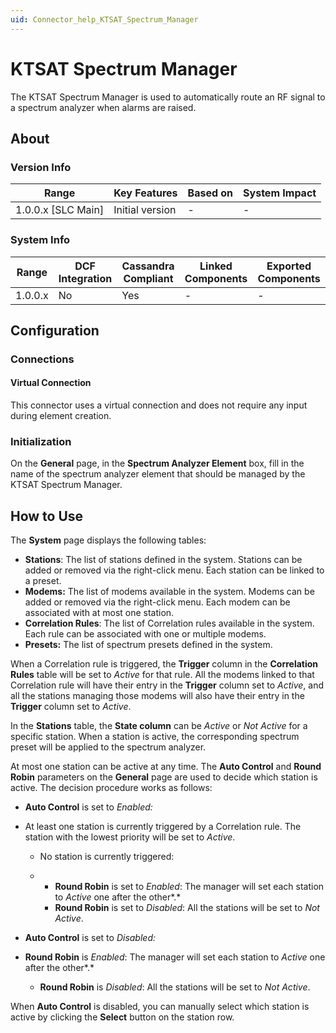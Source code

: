 ```yaml
---
uid: Connector_help_KTSAT_Spectrum_Manager
---
```


# KTSAT Spectrum Manager

The KTSAT Spectrum Manager is used to automatically route an RF signal to a spectrum analyzer when alarms are raised.

## About

### Version Info

| **Range**            | **Key Features** | **Based on** | **System Impact** |
|----------------------|------------------|--------------|-------------------|
| 1.0.0.x \[SLC Main\] | Initial version  | \-           | \-                |

### System Info

| **Range** | **DCF Integration** | **Cassandra Compliant** | **Linked Components** | **Exported Components** |
|-----------|---------------------|-------------------------|-----------------------|-------------------------|
| 1.0.0.x   | No                  | Yes                     | \-                    | \-                      |

## Configuration

### Connections

#### Virtual Connection

This connector uses a virtual connection and does not require any input during element creation.

### Initialization

On the **General** page, in the **Spectrum Analyzer Element** box, fill in the name of the spectrum analyzer element that should be managed by the KTSAT Spectrum Manager.

## How to Use

The **System** page displays the following tables:

- **Stations**: The list of stations defined in the system. Stations can be added or removed via the right-click menu. Each station can be linked to a preset.
- **Modems:** The list of modems available in the system. Modems can be added or removed via the right-click menu. Each modem can be associated with at most one station.
- **Correlation Rules**: The list of Correlation rules available in the system. Each rule can be associated with one or multiple modems.
- **Presets:** The list of spectrum presets defined in the system.

When a Correlation rule is triggered, the **Trigger** column in the **Correlation Rules** table will be set to *Active* for that rule. All the modems linked to that Correlation rule will have their entry in the **Trigger** column set to *Active*, and all the stations managing those modems will also have their entry in the **Trigger** column set to *Active*.

In the **Stations** table, the **State column** can be *Active* or *Not Active* for a specific station. When a station is active, the corresponding spectrum preset will be applied to the spectrum analyzer.

At most one station can be active at any time. The **Auto Control** and **Round Robin** parameters on the **General** page are used to decide which station is active. The decision procedure works as follows:

- **Auto Control** is set to *Enabled:*

- At least one station is currently triggered by a Correlation rule. The station with the lowest priority will be set to *Active*.

  - No station is currently triggered:

  - - **Round Robin** is set to *Enabled*: The manager will set each station to *Active* one after the other*.*
    - **Round Robin** is set to *Disabled*: All the stations will be set to *Not Active*.

- **Auto Control** is set to *Disabled:*

- **Round Robin** is *Enabled*: The manager will set each station to *Active* one after the other*.*
  - **Round Robin** is *Disabled*: All the stations will be set to *Not Active*.

When **Auto Control** is disabled, you can manually select which station is active by clicking the **Select** button on the station row.
